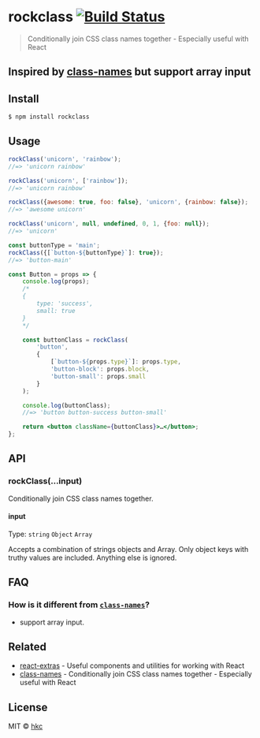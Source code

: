 # rockclass [![Build Status](https://www.travis-ci.org/hkc452/rockclass.svg?branch=master)](https://www.travis-ci.org/hkc452/rockclass)

> Conditionally join CSS class names together - Especially useful with React

## Inspired by [class-names](https://github.com/sindresorhus/class-names) but support array input


## Install

```
$ npm install rockclass
```


## Usage

```js
rockClass('unicorn', 'rainbow');
//=> 'unicorn rainbow'

rockClass('unicorn', ['rainbow']);
//=> 'unicorn rainbow'

rockClass({awesome: true, foo: false}, 'unicorn', {rainbow: false});
//=> 'awesome unicorn'

rockClass('unicorn', null, undefined, 0, 1, {foo: null});
//=> 'unicorn'

const buttonType = 'main';
rockClass({[`button-${buttonType}`]: true});
//=> 'button-main'
```

```jsx
const Button = props => {
	console.log(props);
	/*
	{
		type: 'success',
		small: true
	}
	*/

	const buttonClass = rockClass(
		'button',
		{
			[`button-${props.type}`]: props.type,
			'button-block': props.block,
			'button-small': props.small
		}
	);

	console.log(buttonClass);
	//=> 'button button-success button-small'

	return <button className={buttonClass}>…</button>;
};
```


## API

### rockClass(…input)

Conditionally join CSS class names together.

#### input

Type: `string` `Object` `Array`

Accepts a combination of strings objects and Array. Only object keys with truthy values are included. Anything else is ignored.


## FAQ

### How is it different from [`class-names`](https://github.com/sindresorhus/class-names)?

- support array input.


## Related

- [react-extras](https://github.com/sindresorhus/react-extras) - Useful components and utilities for working with React
- [class-names](https://github.com/sindresorhus/class-names) - Conditionally join CSS class names together - Especially useful with React

## License

MIT © [hkc](https://github.com/hkc452)
